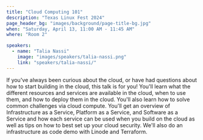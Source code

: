 ```yaml
---
title: "Cloud Computing 101"
description: "Texas Linux Fest 2024"
page_header_bg: "images/background/page-title-bg.jpg"
when: "Saturday, April 13, 11:00 AM - 11:45 AM"
where: "Room 2"

speakers:
  - name: "Talia Nassi"
    image: "images/speakers/talia-nassi.png"
    link: "speakers/talia-nassi/"
---
```


If you've always been curious about the cloud, or have had questions about how
to start building in the cloud, this talk is for you! You'll learn what the
different resources and services are available in the cloud, when to use them,
and how to deploy them in the cloud. You'll also learn how to solve common
challenges via cloud compute. You'll get an overview of Infrastructure as a
Service, Platform as a Service, and Software as a Service and how each service
can be used when you build on the cloud as well as tips on how to best set up
your cloud security. We'll also do an infrastructure as code demo with Linode
and Terraform.
